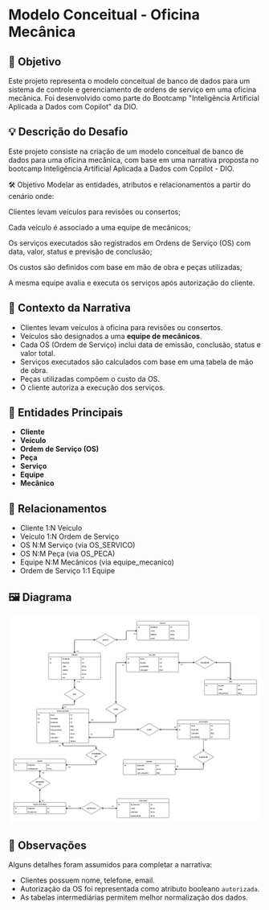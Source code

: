 # Modelo Conceitual - Oficina Mecânica

## 📌 Objetivo 
Este projeto representa o modelo conceitual de banco de dados para um sistema de controle e gerenciamento de ordens de serviço em uma oficina mecânica. Foi desenvolvido como parte do Bootcamp "Inteligência Artificial Aplicada a Dados com Copilot" da DIO.

## 💡 Descrição do Desafio
Este projeto consiste na criação de um modelo conceitual de banco de dados para uma oficina mecânica, com base em uma narrativa proposta no bootcamp Inteligência Artificial Aplicada a Dados com Copilot - DIO.

🛠️ Objetivo
Modelar as entidades, atributos e relacionamentos a partir do cenário onde:

Clientes levam veículos para revisões ou consertos;

Cada veículo é associado a uma equipe de mecânicos;

Os serviços executados são registrados em Ordens de Serviço (OS) com data, valor, status e previsão de conclusão;

Os custos são definidos com base em mão de obra e peças utilizadas;

A mesma equipe avalia e executa os serviços após autorização do cliente.

## 📘 Contexto da Narrativa

- Clientes levam veículos à oficina para revisões ou consertos.
- Veículos são designados a uma **equipe de mecânicos**.
- Cada OS (Ordem de Serviço) inclui data de emissão, conclusão, status e valor total.
- Serviços executados são calculados com base em uma tabela de mão de obra.
- Peças utilizadas compõem o custo da OS.
- O cliente autoriza a execução dos serviços.

## 🔎 Entidades Principais

- **Cliente**
- **Veículo**
- **Ordem de Serviço (OS)**
- **Peça**
- **Serviço**
- **Equipe**
- **Mecânico**

## 🔗 Relacionamentos

- Cliente 1:N Veículo
- Veículo 1:N Ordem de Serviço
- OS N:M Serviço (via OS_SERVICO)
- OS N:M Peça (via OS_PECA)
- Equipe N:M Mecânicos (via equipe_mecanico)
- Ordem de Serviço 1:1 Equipe

## 🖼️ Diagrama

![Diagrama ER - Oficina](Diagramas/Diagrama_ER.jpg)

## 🔧 Observações

Alguns detalhes foram assumidos para completar a narrativa:
- Clientes possuem nome, telefone, email.
- Autorização da OS foi representada como atributo booleano `autorizada`.
- As tabelas intermediárias permitem melhor normalização dos dados.
